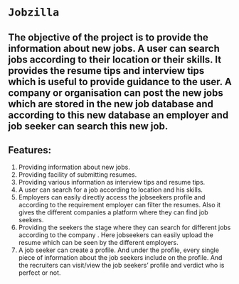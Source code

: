 # `Jobzilla`

## The objective of the project is to provide the information about new jobs.  A user can search jobs according to their location or their skills. It provides the resume tips and interview tips which is useful to provide guidance to the user. A company or organisation can post the new jobs which are stored in the new job database and according to this new database an employer and job seeker can search this new job. 

## Features: 
1. Providing information about new jobs.
2. Providing facility of submitting resumes.
3. Providing various information as interview tips 
and resume tips.
4. A user can search for a job according to location and his skills.
5. Employers can easily directly access the jobseekers profile and according to the requirement employer can filter the resumes. Also it gives the different companies a platform where they can find job seekers.
6. Providing the seekers the stage where they can search for different jobs according to the company . Here jobseekers can easily upload the resume which can be seen by the different employers.
7. A job seeker can create a profile. And under the profile, every single piece of information about the job seekers include on the profile. And the recruiters can visit/view the job seekers’ profile and verdict who is perfect or not.

